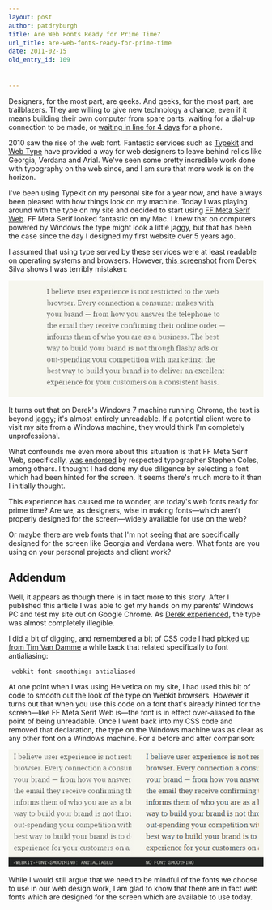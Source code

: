 ```yaml
---
layout: post
author: patdryburgh
title: Are Web Fonts Ready for Prime Time?
url_title: are-web-fonts-ready-for-prime-time
date: 2011-02-15
old_entry_id: 109


---
```


Designers, for the most part, are geeks. And geeks, for the most part, are trailblazers. They are willing to give new technology a chance, even if it means building their own computer from spare parts, waiting for a dial-up connection to be made, or [waiting in line for 4 days](http://firstinline.wordpress.com/) for a phone.

2010 saw the rise of the web font. Fantastic services such as [Typekit](http://code.google.com/webfonts) and [Web Type](http://www.webtype.com/) have provided a way for web designers to leave behind relics like Georgia, Verdana and Arial. We've seen some pretty incredible work done with typography on the web since, and I am sure that more work is on the horizon.

I've been using Typekit on my personal site for a year now, and have always been pleased with how things look on my machine. Today I was playing around with the type on my site and decided to start using [FF Meta Serif Web](http://typekit.com/fonts/ff-meta-serif-web-pro). FF Meta Serif looked fantastic on my Mac. I knew that on computers powered by Windows the type might look a little jaggy, but that has been the case since the day I designed my first website over 5 years ago.

I assumed that using type served by these services were at least readable on operating systems and browsers. However, [this screenshot](https://twitter.com/dereksilva/status/37694994030534657) from Derek Silva shows I was terribly mistaken: 

<img src="/images/uploads/swtzk2.jpg" alt="Screenshot of PatDryburgh.com on Windows 7 running Chrome" />

It turns out that on Derek's Windows 7 machine running Chrome, the text is beyond jaggy; it's almost entirely unreadable. If a potential client were to visit my site from a Windows machine, they would think I'm completely unprofessional.

What confounds me even more about this situation is that FF Meta Serif Web, specifically, [was endorsed](http://fontfeed.com/archives/some-thoughts-on-web-fonts-by-stephen-coles/) by respected typographer Stephen Coles, among others. I thought I had done my due diligence by selecting a font which had been hinted for the screen. It seems there's much more to it than I initially thought.

This experience has caused me to wonder, are today's web fonts ready for prime time? Are we, as designers, wise in making fonts&mdash;which aren't properly designed for the screen&mdash;widely available for use on the web?

Or maybe there are web fonts that I'm not seeing that are specifically designed for the screen like Georgia and Verdana were. What fonts are you using on your personal projects and client work?

## Addendum

Well, it appears as though there is in fact more to this story. After I published this article I was able to get my hands on my parents' Windows PC and test my site out on Google Chrome. As [Derek experienced](https://twitter.com/dereksilva/status/37693342624137216), the type was almost completely illegible.

I did a bit of digging, and remembered a bit of CSS code I had [picked up from Tim Van Damme](http://maxvoltar.com/archive/-webkit-font-smoothing) a while back that related specifically to font antialiasing: 

<pre><code>-webkit-font-smoothing: antialiased</code></pre>

At one point when I was using Helvetica on my site, I had used this bit of code to smooth out the look of the type on Webkit browsers. However it turns out that when you use this code on a font that's already hinted for the screen&mdash;like FF Meta Serif Web is&mdash;the font is in effect over-aliased to the point of being unreadable. Once I went back into my CSS code and removed that declaration, the type on the Windows machine was as clear as any other font on a Windows machine. For a before and after comparison: 

<img src="/images/uploads/font-smoothing.jpg" alt="Font Smoothing Comparison" />

While I would still argue that we need to be mindful of the fonts we choose to use in our web design work, I am glad to know that there are in fact web fonts which are designed for the screen which are available to use today.